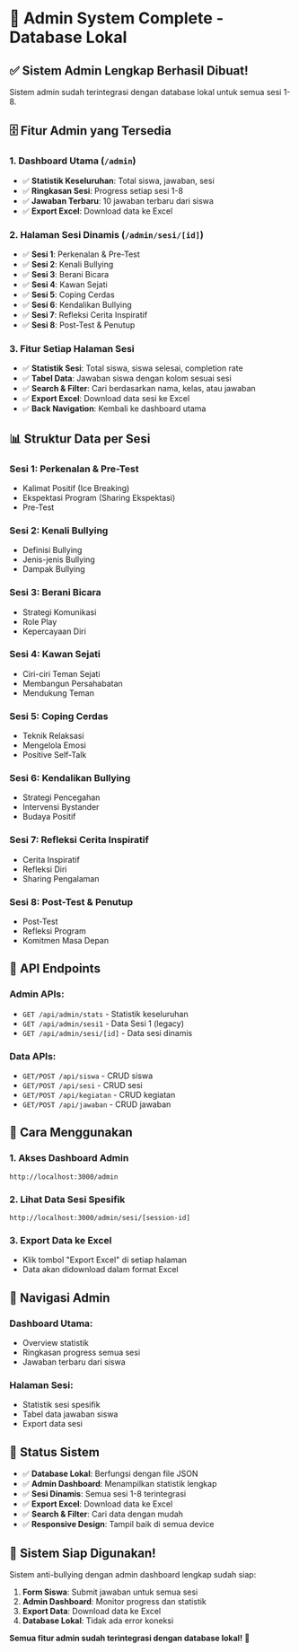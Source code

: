# 🎯 Admin System Complete - Database Lokal

## ✅ **Sistem Admin Lengkap Berhasil Dibuat!**

Sistem admin sudah terintegrasi dengan database lokal untuk semua sesi 1-8.

## 🗄️ **Fitur Admin yang Tersedia**

### **1. Dashboard Utama (`/admin`)**
- ✅ **Statistik Keseluruhan**: Total siswa, jawaban, sesi
- ✅ **Ringkasan Sesi**: Progress setiap sesi 1-8
- ✅ **Jawaban Terbaru**: 10 jawaban terbaru dari siswa
- ✅ **Export Excel**: Download data ke Excel

### **2. Halaman Sesi Dinamis (`/admin/sesi/[id]`)**
- ✅ **Sesi 1**: Perkenalan & Pre-Test
- ✅ **Sesi 2**: Kenali Bullying  
- ✅ **Sesi 3**: Berani Bicara
- ✅ **Sesi 4**: Kawan Sejati
- ✅ **Sesi 5**: Coping Cerdas
- ✅ **Sesi 6**: Kendalikan Bullying
- ✅ **Sesi 7**: Refleksi Cerita Inspiratif
- ✅ **Sesi 8**: Post-Test & Penutup

### **3. Fitur Setiap Halaman Sesi**
- ✅ **Statistik Sesi**: Total siswa, siswa selesai, completion rate
- ✅ **Tabel Data**: Jawaban siswa dengan kolom sesuai sesi
- ✅ **Search & Filter**: Cari berdasarkan nama, kelas, atau jawaban
- ✅ **Export Excel**: Download data sesi ke Excel
- ✅ **Back Navigation**: Kembali ke dashboard utama

## 📊 **Struktur Data per Sesi**

### **Sesi 1: Perkenalan & Pre-Test**
- Kalimat Positif (Ice Breaking)
- Ekspektasi Program (Sharing Ekspektasi)
- Pre-Test

### **Sesi 2: Kenali Bullying**
- Definisi Bullying
- Jenis-jenis Bullying
- Dampak Bullying

### **Sesi 3: Berani Bicara**
- Strategi Komunikasi
- Role Play
- Kepercayaan Diri

### **Sesi 4: Kawan Sejati**
- Ciri-ciri Teman Sejati
- Membangun Persahabatan
- Mendukung Teman

### **Sesi 5: Coping Cerdas**
- Teknik Relaksasi
- Mengelola Emosi
- Positive Self-Talk

### **Sesi 6: Kendalikan Bullying**
- Strategi Pencegahan
- Intervensi Bystander
- Budaya Positif

### **Sesi 7: Refleksi Cerita Inspiratif**
- Cerita Inspiratif
- Refleksi Diri
- Sharing Pengalaman

### **Sesi 8: Post-Test & Penutup**
- Post-Test
- Refleksi Program
- Komitmen Masa Depan

## 🔧 **API Endpoints**

### **Admin APIs:**
- `GET /api/admin/stats` - Statistik keseluruhan
- `GET /api/admin/sesi1` - Data Sesi 1 (legacy)
- `GET /api/admin/sesi/[id]` - Data sesi dinamis

### **Data APIs:**
- `GET/POST /api/siswa` - CRUD siswa
- `GET/POST /api/sesi` - CRUD sesi
- `GET/POST /api/kegiatan` - CRUD kegiatan
- `GET/POST /api/jawaban` - CRUD jawaban

## 🎯 **Cara Menggunakan**

### **1. Akses Dashboard Admin**
```
http://localhost:3000/admin
```

### **2. Lihat Data Sesi Spesifik**
```
http://localhost:3000/admin/sesi/[session-id]
```

### **3. Export Data ke Excel**
- Klik tombol "Export Excel" di setiap halaman
- Data akan didownload dalam format Excel

## 📝 **Navigasi Admin**

### **Dashboard Utama:**
- Overview statistik
- Ringkasan progress semua sesi
- Jawaban terbaru dari siswa

### **Halaman Sesi:**
- Statistik sesi spesifik
- Tabel data jawaban siswa
- Export data sesi

## 🚀 **Status Sistem**

- ✅ **Database Lokal**: Berfungsi dengan file JSON
- ✅ **Admin Dashboard**: Menampilkan statistik lengkap
- ✅ **Sesi Dinamis**: Semua sesi 1-8 terintegrasi
- ✅ **Export Excel**: Download data ke Excel
- ✅ **Search & Filter**: Cari data dengan mudah
- ✅ **Responsive Design**: Tampil baik di semua device

## 🎉 **Sistem Siap Digunakan!**

Sistem anti-bullying dengan admin dashboard lengkap sudah siap:

1. **Form Siswa**: Submit jawaban untuk semua sesi
2. **Admin Dashboard**: Monitor progress dan statistik
3. **Export Data**: Download data ke Excel
4. **Database Lokal**: Tidak ada error koneksi

**Semua fitur admin sudah terintegrasi dengan database lokal!** 🚀


